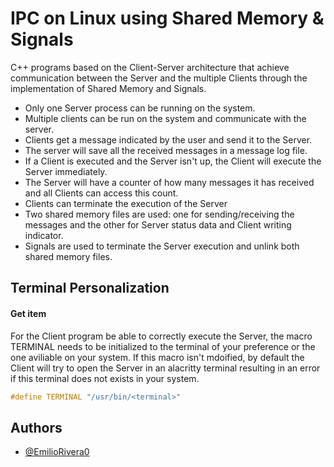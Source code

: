 # IPC on Linux using Shared Memory & Signals

C++ programs based on the Client-Server architecture that achieve communication between the Server and the multiple Clients through the implementation of Shared Memory and Signals.
- Only one Server process can be running on the system.
- Multiple clients can be run on the system and communicate with the server.
- Clients get a message indicated by the user and send it to the Server.
- The server will save all the received messages in a message log file.
- If a Client is executed and the Server isn't up, the Client will execute the Server immediately.
- The Server will have a counter of how many messages it has received and all Clients can access this count.
- Clients can terminate the execution of the Server
- Two shared memory files are used: one for sending/receiving the messages and the other for Server status data and Client writing indicator. 
- Signals are used to terminate the Server execution and unlink both shared memory files.
## Terminal Personalization
#### Get item
For the Client program be able to correctly execute the Server, the macro TERMINAL needs to be initialized to the terminal of your preference or the one aviliable on your system. If this macro isn't mdoified, by default the Client will try to open the Server in an alacritty terminal resulting in an error if this terminal does not exists in your system.
```cpp
#define TERMINAL "/usr/bin/<terminal>"
```
## Authors

- [@EmilioRivera0](https://github.com/EmilioRivera0)

